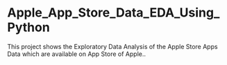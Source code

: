 # Apple_App_Store_Data_EDA_Using_Python
This project shows the Exploratory Data Analysis of the Apple Store Apps Data which are available on App Store of Apple..
